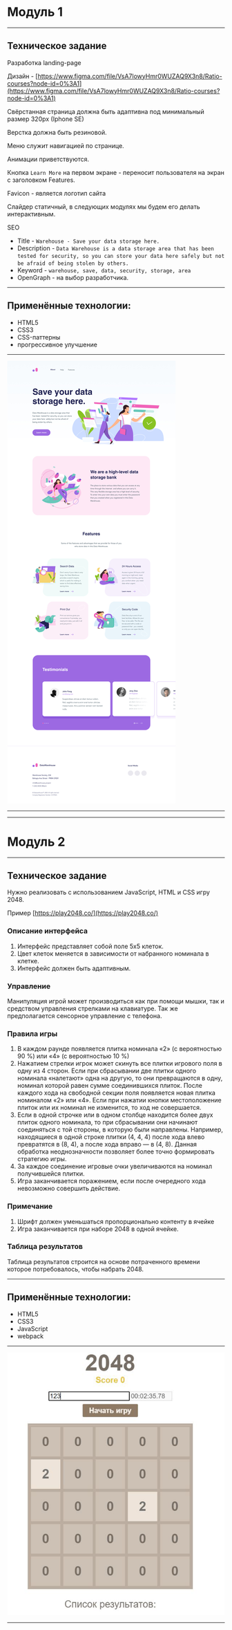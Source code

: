 # Модуль 1

---

## Техническое задание

Разработка landing-page

Дизайн - [https://www.figma.com/file/VsA7lowyHmr0WUZAQ9X3n8/Ratio-courses?node-id=0%3A1](https://www.figma.com/file/VsA7lowyHmr0WUZAQ9X3n8/Ratio-courses?node-id=0%3A1)

Свёрстанная страница должна быть адаптивна под минимальный размер 320px (Iphone SE)

Верстка должна быть резиновой.

Меню служит навигацией по странице.

Анимации приветствуются.

Кнопка `Learn More` на первом экране - переносит пользователя на экран с заголовком Features.

Favicon - является логотип сайта

Слайдер статичный, в следующих модулях мы будем его делать интерактивным. 

SEO 

- Title - `Warehouse - Save your data storage here.`
- Description - `Data Warehouse is a data storage area that has been
tested for security, so you can store your data here
safely but not be afraid of being stolen by others.`
- Keyword - `warehouse, save, data, security, storage, area`
- OpenGraph - на выбор разработчика.

---

## Применённые технологии:
- HTML5
- CSS3
- CSS-паттерны
- прогрессивное улучшение

---
![warehouse](./module1/img/datawarehouse.jpg)

---
---


# Модуль 2

---

## Техническое задание

Нужно реализовать с использованием JavaScript, HTML и CSS игру 2048. 

Пример [https://play2048.co/](https://play2048.co/)

### Описание интерфейса

1. Интерфейс представляет собой поле 5х5 клеток. 
2. Цвет клеток меняется в зависимости от набранного номинала в клетке.
3. Интерфейс должен быть адаптивным.

### Управление

Манипуляция игрой может производиться как при помощи мышки, так и средством управления стрелками на клавиатуре. Так же предполагается сенсорное управление с телефона.

### Правила игры

1. В каждом раунде появляется плитка номинала «2» (с вероятностью 90 %) или «4» (с вероятностью 10 %)
2. Нажатием стрелки игрок может скинуть все плитки игрового поля в одну из 4 сторон. Если при сбрасывании две плитки одного номинала «налетают» одна на другую, то они превращаются в одну, номинал которой равен сумме соединившихся плиток. После каждого хода на свободной секции поля появляется новая плитка номиналом «2» или «4». Если при нажатии кнопки местоположение плиток или их номинал не изменится, то ход не совершается.
3. Если в одной строчке или в одном столбце находится более двух плиток одного номинала, то при сбрасывании они начинают соединяться с той стороны, в которую были направлены. Например, находящиеся в одной строке плитки (4, 4, 4) после хода влево превратятся в (8, 4), а после хода вправо — в (4, 8). Данная обработка неоднозначности позволяет более точно формировать стратегию игры.
4. За каждое соединение игровые очки увеличиваются на номинал получившейся плитки.
5. Игра заканчивается поражением, если после очередного хода невозможно совершить действие.

### Примечание

1. Шрифт должен уменьшаться пропорционально контенту в ячейке
2. Игра заканчивается при наборе 2048 в одной ячейке.

### Таблица результатов

Таблица результатов строится на основе потраченного времени которое потребовалось, чтобы набрать 2048.

---

## Применённые технологии:
- HTML5
- CSS3
- JavaScript
- webpack

---

![2048](./module2/img/2048.jpg)

---